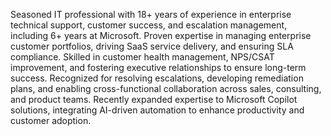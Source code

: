 Seasoned IT professional with 18+ years of experience in enterprise technical support, customer success, and escalation management, including 6+ years at Microsoft. Proven expertise in managing enterprise customer portfolios, driving SaaS service delivery, and ensuring SLA compliance. Skilled in customer health management, NPS/CSAT improvement, and fostering executive relationships to ensure long-term success. Recognized for resolving escalations, developing remediation plans, and enabling cross-functional collaboration across sales, consulting, and product teams. Recently expanded expertise to Microsoft Copilot solutions, integrating AI-driven automation to enhance productivity and customer adoption.
